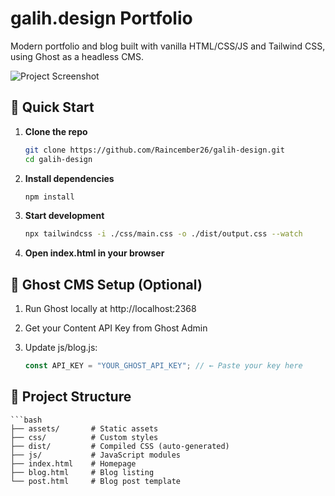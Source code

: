 # galih.design Portfolio

Modern portfolio and blog built with vanilla HTML/CSS/JS and Tailwind CSS, using Ghost as a headless CMS.

![Project Screenshot](https://i.imgur.com/YOUR_SCREENSHOT.jpg) <!-- Replace with actual image URL -->

## 🚀 Quick Start

1. **Clone the repo**
    
    ```bash
   git clone https://github.com/Raincember26/galih-design.git
   cd galih-design

2. **Install dependencies**

    ```bash
    npm install

3. **Start development**

    ```bash
    npx tailwindcss -i ./css/main.css -o ./dist/output.css --watch
    
4. **Open index.html in your browser**

## 🔧 Ghost CMS Setup (Optional)

1. Run Ghost locally at http://localhost:2368
2. Get your Content API Key from Ghost Admin
3. Update js/blog.js:

    ```javascript
    const API_KEY = "YOUR_GHOST_API_KEY"; // ← Paste your key here

## 📂 Project Structure

    ```bash
    ├── assets/       # Static assets
    ├── css/          # Custom styles
    ├── dist/         # Compiled CSS (auto-generated)
    ├── js/           # JavaScript modules
    ├── index.html    # Homepage
    ├── blog.html     # Blog listing
    └── post.html     # Blog post template